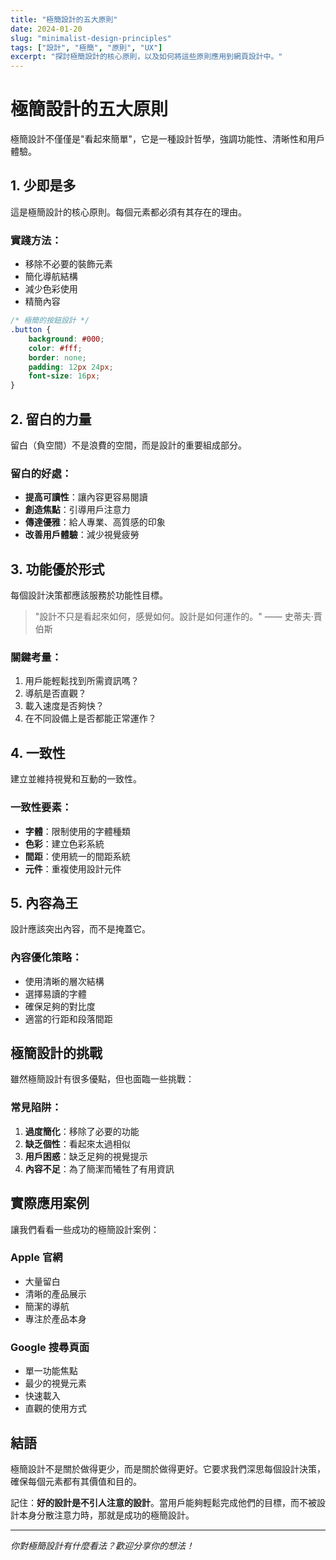 ```yaml
---
title: "極簡設計的五大原則"
date: 2024-01-20
slug: "minimalist-design-principles"
tags: ["設計", "極簡", "原則", "UX"]
excerpt: "探討極簡設計的核心原則，以及如何將這些原則應用到網頁設計中。"
---
```


# 極簡設計的五大原則

極簡設計不僅僅是"看起來簡單"，它是一種設計哲學，強調功能性、清晰性和用戶體驗。

## 1. 少即是多

這是極簡設計的核心原則。每個元素都必須有其存在的理由。

### 實踐方法：
- 移除不必要的裝飾元素
- 簡化導航結構
- 減少色彩使用
- 精簡內容

```css
/* 極簡的按鈕設計 */
.button {
    background: #000;
    color: #fff;
    border: none;
    padding: 12px 24px;
    font-size: 16px;
}
```

## 2. 留白的力量

留白（負空間）不是浪費的空間，而是設計的重要組成部分。

### 留白的好處：
- **提高可讀性**：讓內容更容易閱讀
- **創造焦點**：引導用戶注意力
- **傳達優雅**：給人專業、高質感的印象
- **改善用戶體驗**：減少視覺疲勞

## 3. 功能優於形式

每個設計決策都應該服務於功能性目標。

> "設計不只是看起來如何，感覺如何。設計是如何運作的。" —— 史蒂夫·賈伯斯

### 關鍵考量：
1. 用戶能輕鬆找到所需資訊嗎？
2. 導航是否直觀？
3. 載入速度是否夠快？
4. 在不同設備上是否都能正常運作？

## 4. 一致性

建立並維持視覺和互動的一致性。

### 一致性要素：
- **字體**：限制使用的字體種類
- **色彩**：建立色彩系統
- **間距**：使用統一的間距系統
- **元件**：重複使用設計元件

## 5. 內容為王

設計應該突出內容，而不是掩蓋它。

### 內容優化策略：
- 使用清晰的層次結構
- 選擇易讀的字體
- 確保足夠的對比度
- 適當的行距和段落間距

## 極簡設計的挑戰

雖然極簡設計有很多優點，但也面臨一些挑戰：

### 常見陷阱：
1. **過度簡化**：移除了必要的功能
2. **缺乏個性**：看起來太過相似
3. **用戶困惑**：缺乏足夠的視覺提示
4. **內容不足**：為了簡潔而犧牲了有用資訊

## 實際應用案例

讓我們看看一些成功的極簡設計案例：

### Apple 官網
- 大量留白
- 清晰的產品展示
- 簡潔的導航
- 專注於產品本身

### Google 搜尋頁面
- 單一功能焦點
- 最少的視覺元素
- 快速載入
- 直觀的使用方式

## 結語

極簡設計不是關於做得更少，而是關於做得更好。它要求我們深思每個設計決策，確保每個元素都有其價值和目的。

記住：**好的設計是不引人注意的設計**。當用戶能夠輕鬆完成他們的目標，而不被設計本身分散注意力時，那就是成功的極簡設計。

---

*你對極簡設計有什麼看法？歡迎分享你的想法！* 